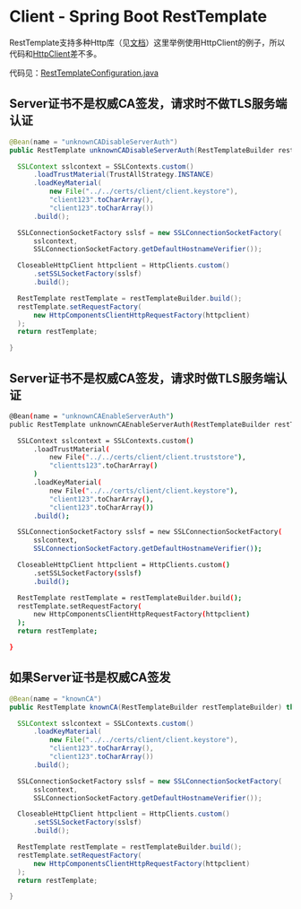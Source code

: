 # Client - Spring Boot RestTemplate

RestTemplate支持多种Http库（见[文档][doc]）这里举例使用HttpClient的例子，所以代码和[HttpClient](../httpclient)差不多。

代码见：[RestTemplateConfiguration.java](src/main/java/me/chanjar/client/springboot/RestTemplateConfiguration.java)

## Server证书不是权威CA签发，请求时不做TLS服务端认证

```java
@Bean(name = "unknownCADisableServerAuth")
public RestTemplate unknownCADisableServerAuth(RestTemplateBuilder restTemplateBuilder) throws Exception {

  SSLContext sslcontext = SSLContexts.custom()
      .loadTrustMaterial(TrustAllStrategy.INSTANCE)
      .loadKeyMaterial(
          new File("../../certs/client/client.keystore"),
          "client123".toCharArray(),
          "client123".toCharArray())
      .build();

  SSLConnectionSocketFactory sslsf = new SSLConnectionSocketFactory(
      sslcontext,
      SSLConnectionSocketFactory.getDefaultHostnameVerifier());

  CloseableHttpClient httpclient = HttpClients.custom()
      .setSSLSocketFactory(sslsf)
      .build();

  RestTemplate restTemplate = restTemplateBuilder.build();
  restTemplate.setRequestFactory(
      new HttpComponentsClientHttpRequestFactory(httpclient)
  );
  return restTemplate;

}
```

## Server证书不是权威CA签发，请求时做TLS服务端认证

```bash
@Bean(name = "unknownCAEnableServerAuth")
public RestTemplate unknownCAEnableServerAuth(RestTemplateBuilder restTemplateBuilder) throws Exception {

  SSLContext sslcontext = SSLContexts.custom()
      .loadTrustMaterial(
          new File("../../certs/client/client.truststore"),
          "clientts123".toCharArray()
      )
      .loadKeyMaterial(
          new File("../../certs/client/client.keystore"),
          "client123".toCharArray(),
          "client123".toCharArray())
      .build();

  SSLConnectionSocketFactory sslsf = new SSLConnectionSocketFactory(
      sslcontext,
      SSLConnectionSocketFactory.getDefaultHostnameVerifier());

  CloseableHttpClient httpclient = HttpClients.custom()
      .setSSLSocketFactory(sslsf)
      .build();

  RestTemplate restTemplate = restTemplateBuilder.build();
  restTemplate.setRequestFactory(
      new HttpComponentsClientHttpRequestFactory(httpclient)
  );
  return restTemplate;

}
```

## 如果Server证书是权威CA签发

```java
@Bean(name = "knownCA")
public RestTemplate knownCA(RestTemplateBuilder restTemplateBuilder) throws Exception {

  SSLContext sslcontext = SSLContexts.custom()
      .loadKeyMaterial(
          new File("../../certs/client/client.keystore"),
          "client123".toCharArray(),
          "client123".toCharArray())
      .build();

  SSLConnectionSocketFactory sslsf = new SSLConnectionSocketFactory(
      sslcontext,
      SSLConnectionSocketFactory.getDefaultHostnameVerifier());

  CloseableHttpClient httpclient = HttpClients.custom()
      .setSSLSocketFactory(sslsf)
      .build();

  RestTemplate restTemplate = restTemplateBuilder.build();
  restTemplate.setRequestFactory(
      new HttpComponentsClientHttpRequestFactory(httpclient)
  );
  return restTemplate;

}
```



[doc]: https://docs.spring.io/spring/docs/5.1.6.RELEASE/spring-framework-reference/integration.html#rest-resttemplate-create

